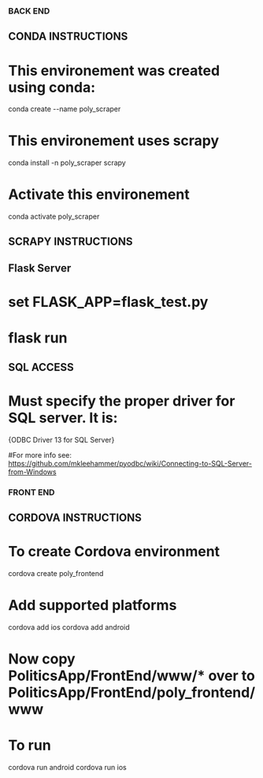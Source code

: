 ### BACK END
## CONDA INSTRUCTIONS
# This environement was created using conda:
conda create --name poly_scraper

# This environement uses scrapy
conda install -n poly_scraper scrapy

# Activate this environement
conda activate poly_scraper

## SCRAPY INSTRUCTIONS


## Flask Server
# set FLASK_APP=flask_test.py
# flask run


## SQL ACCESS
# Must specify the proper driver for SQL server. It is:
{ODBC Driver 13 for SQL Server}

#For more info see: https://github.com/mkleehammer/pyodbc/wiki/Connecting-to-SQL-Server-from-Windows


### FRONT END
## CORDOVA INSTRUCTIONS
# To create Cordova environment
cordova create poly_frontend

# Add supported platforms
cordova add ios
cordova add android

# Now copy  PoliticsApp/FrontEnd/www/* over to PoliticsApp/FrontEnd/poly_frontend/www

# To run
cordova run android
cordova run ios





